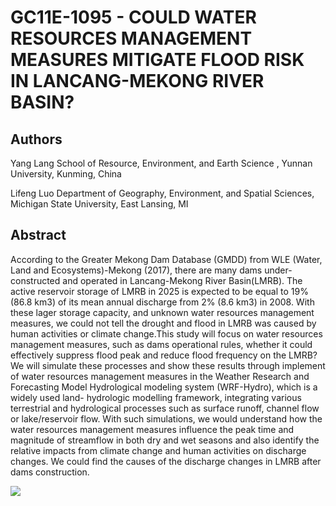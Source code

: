 # GC11E-1095 - COULD WATER RESOURCES MANAGEMENT MEASURES MITIGATE FLOOD RISK IN LANCANG-MEKONG RIVER BASIN?
## Authors
Yang Lang  School of Resource, Environment, and Earth Science , Yunnan University, Kunming, China

Lifeng Luo  Department of Geography, Environment, and Spatial Sciences, Michigan State University, East Lansing, MI

## Abstract

According to the Greater Mekong Dam Database (GMDD) from WLE (Water, Land and Ecosystems)-Mekong (2017), there are many dams under-constructed and operated in Lancang-Mekong River Basin(LMRB). The active reservoir storage of LMRB in 2025 is expected to be equal to 19% (86.8 km3) of its mean annual discharge from 2% (8.6 km3) in 2008. With these lager storage capacity, and unknown water resources management measures, we could not tell the drought and flood in LMRB was caused by human activities or climate change.This study will focus on water resources management measures, such as dams operational rules, whether it could effectively suppress flood peak and reduce flood frequency on the LMRB? We will simulate these processes and show these results through implement of water resources management measures in the Weather Research and Forecasting Model Hydrological modeling system (WRF-Hydro), which is a widely used land- hydrologic modelling framework, integrating various terrestrial and hydrological processes such as surface runoff, channel flow or lake/reservoir flow. With such simulations, we would understand how the water resources management measures influence the peak time and magnitude of streamflow in both dry and wet seasons and also identify the relative impacts from climate change and human activities on discharge changes. We could find the causes of the discharge changes in LMRB after dams construction.


![](AGU_GC11E-1095.jpg?raw=true)
